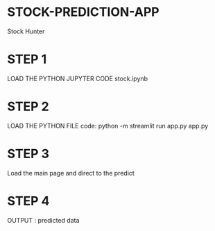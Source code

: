 # STOCK-PREDICTION-APP
Stock Hunter


# STEP 1
LOAD THE PYTHON JUPYTER CODE 
stock.ipynb

# STEP 2

LOAD THE PYTHON FILE
code: python -m streamlit run app.py
app.py

# STEP 3
Load the main page and direct to the predict 

# STEP 4
OUTPUT : predicted data





